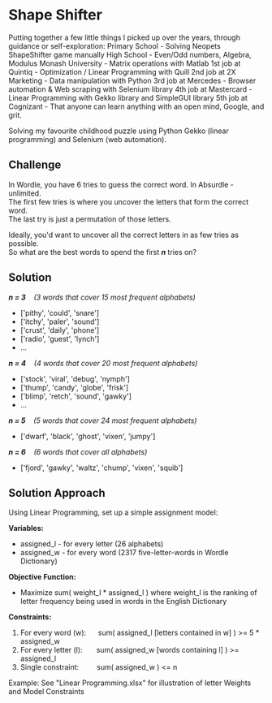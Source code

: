 # Shape Shifter
Putting together a few little things I picked up over the years, through guidance or self-exploration:
Primary School - Solving Neopets ShapeShifter game manually 
High School - Even/Odd numbers, Algebra, Modulus
Monash University - Matrix operations with Matlab
1st job at Quintiq - Optimization / Linear Programming with Quill
2nd job at 2X Marketing - Data manipulation with Python
3rd job at Mercedes - Browser automation & Web scraping with Selenium library
4th job at Mastercard - Linear Programming with Gekko library and SimpleGUI library
5th job at Cognizant - That anyone can learn anything with an open mind, Google, and grit.

Solving my favourite childhood puzzle using Python Gekko (linear programming) and Selenium (web automation).
 
## Challenge
In Wordle, you have 6 tries to guess the correct word. In Absurdle - unlimited.<br />
The first few tries is where you uncover the letters that form the correct word.<br />
The last try is just a permutation of those letters.

Ideally, you'd want to uncover all the correct letters in as few tries as possible.<br />
So what are the best words to spend the first ***n*** tries on?

## Solution
***n = 3*** &nbsp;&nbsp; *(3 words that cover 15 most frequent alphabets)*
 - ['pithy', 'could', 'snare'] 
 - ['itchy', 'paler', 'sound'] 
 - ['crust', 'daily', 'phone']  
 - ['radio', 'guest', 'lynch'] 
 - ...

***n = 4*** &nbsp;&nbsp; *(4 words that cover 20 most frequent alphabets)*
 - ['stock', 'viral', 'debug', 'nymph'] 
 - ['thump', 'candy', 'globe', 'frisk'] 
 - ['blimp', 'retch', 'sound', 'gawky'] 
 - ...

***n = 5*** &nbsp;&nbsp; *(5 words that cover 24 most frequent alphabets)*
 - ['dwarf', 'black', 'ghost', 'vixen', 'jumpy']
 
***n = 6*** &nbsp;&nbsp; *(6 words that cover all alphabets)*
 - ['fjord', 'gawky', 'waltz', 'chump', 'vixen', 'squib']

## Solution Approach
Using Linear Programming, set up a simple assignment model:

**Variables:**
 - assigned_l - for every letter (26 alphabets)
 - assigned_w - for every word (2317 five-letter-words in Wordle Dictionary)

**Objective Function:**
 - Maximize sum( weight_l * assigned_l )
 where weight_l is the ranking of letter frequency being used in words in the English Dictionary

**Constraints:**
 1. For every word (w): &nbsp;&nbsp;&nbsp;&nbsp; sum( assigned_l [letters contained in w] ) >= 5 * assigned_w
 2. For every letter (l): &nbsp;&nbsp;&nbsp;&nbsp;&nbsp; sum( assigned_w [words containing l] ) >= assigned_l
 3. Single constraint: &nbsp;&nbsp;&nbsp;&nbsp;&nbsp;&nbsp;&nbsp;  sum( assigned_w ) <= n
 

Example: See "Linear Programming.xlsx" for illustration of letter Weights and Model Constraints